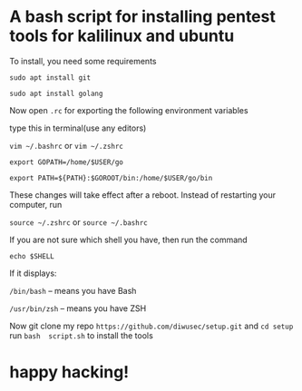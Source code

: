 # A bash script for installing pentest tools for kalilinux and ubuntu

To install, you need some requirements

```
sudo apt install git
```
```
sudo apt install golang
```

Now open `.rc` for exporting the following environment variables
 
type this in terminal(use any editors)

`vim ~/.bashrc` or `vim ~/.zshrc`
```
export GOPATH=/home/$USER/go
```
```
export PATH=${PATH}:$GOROOT/bin:/home/$USER/go/bin
```
These changes will take effect after a reboot. Instead of restarting your computer, run

`source ~/.zshrc` or `source ~/.bashrc`

If you are not sure which shell you have, then run the command
```
echo $SHELL
```

If it displays:

`/bin/bash` – means you have Bash

`/usr/bin/zsh` – means you have ZSH

Now git clone my repo `https://github.com/diwusec/setup.git` and `cd setup` run `bash  script.sh` to install the tools

# happy hacking!
